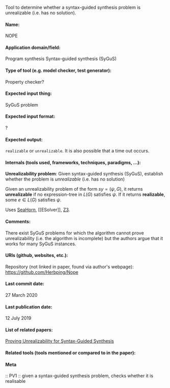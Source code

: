 Tool to determine whether a syntax-guided synthesis problem is unrealizable (i.e. has no solution).

#### Name:
NOPE

#### Application domain/field:
Program synthesis
Syntax-guided synthesis (SyGuS)

#### Type of tool (e.g. model checker, test generator):
Property checker?

#### Expected input thing:
SyGuS problem

#### Expected input format:
?

#### Expected output:
`realizable` or `unrealizable`.
It is also possible that a time out occurs.

#### Internals (tools used, frameworks, techniques, paradigms, ...):
**Unrealizability problem**: Given syntax-guided synthesis (SyGuS), establish whether the problem is *unrealizable* (i.e. has no solution)

Given an unrealizability problem of the form $sy = (\psi, G)$, it returns **unrealizable** if no expression-tree in $L(G)$ satisfies $\psi$. If it returns **realizable**, some $e \in L(G)$ satisfies $\psi$. 

Uses [SeaHorn](Checkers/SeaHorn.md), [[ESolver]], [Z3](Solvers/SMT/Z3.md).

#### Comments:
There exist SyGuS problems for which the algorithm cannot prove unrealizability (i.e. the algorithm is incomplete) but the authors argue that it works for many SyGuS instances.

#### URIs (github, websites, etc.):
Repository (not linked in paper, found via author's webpage): https://github.com/Herbping/Nope

#### Last commit date:
27 March 2020

#### Last publication date:
12 July 2019

#### List of related papers:
[Proving Unrealizability for Syntax-Guided Synthesis](https://doi.org/10.1007/978-3-030-25540-4_18)

#### Related tools (tools mentioned or compared to in the paper):

#### Meta
:: PV1 :: given a syntax-guided synthesis problem, checks whether it is realisable